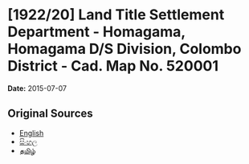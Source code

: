 # [1922/20] Land Title Settlement Department - Homagama, Homagama D/S Division, Colombo District - Cad. Map No. 520001

**Date:** 2015-07-07

## Original Sources

- [English](https://documents.gov.lk/view/extra-gazettes/2015/7/1922-20_E.pdf)
- [සිංහල](https://documents.gov.lk/view/extra-gazettes/2015/7/1922-20_S.pdf)
- [தமிழ்](https://documents.gov.lk/view/extra-gazettes/2015/7/1922-20_T.pdf)
